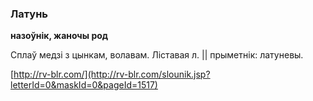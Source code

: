 ### Латунь
**назоўнік, жаночы род**

Сплаў медзі з цынкам, волавам. Ліставая л. || прыметнік: латуневы.

<a rel="author">[http://rv-blr.com/](http://rv-blr.com/slounik.jsp?letterId=0&maskId=0&pageId=1517)</a>
